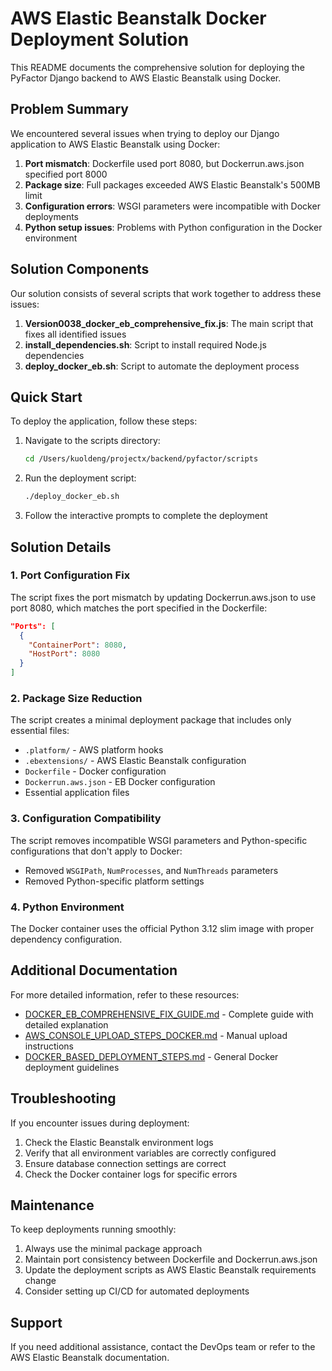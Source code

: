 # AWS Elastic Beanstalk Docker Deployment Solution

This README documents the comprehensive solution for deploying the PyFactor Django backend to AWS Elastic Beanstalk using Docker.

## Problem Summary

We encountered several issues when trying to deploy our Django application to AWS Elastic Beanstalk using Docker:

1. **Port mismatch**: Dockerfile used port 8080, but Dockerrun.aws.json specified port 8000
2. **Package size**: Full packages exceeded AWS Elastic Beanstalk's 500MB limit
3. **Configuration errors**: WSGI parameters were incompatible with Docker deployments
4. **Python setup issues**: Problems with Python configuration in the Docker environment

## Solution Components

Our solution consists of several scripts that work together to address these issues:

1. **Version0038_docker_eb_comprehensive_fix.js**: The main script that fixes all identified issues
2. **install_dependencies.sh**: Script to install required Node.js dependencies
3. **deploy_docker_eb.sh**: Script to automate the deployment process

## Quick Start

To deploy the application, follow these steps:

1. Navigate to the scripts directory:
   ```bash
   cd /Users/kuoldeng/projectx/backend/pyfactor/scripts
   ```

2. Run the deployment script:
   ```bash
   ./deploy_docker_eb.sh
   ```

3. Follow the interactive prompts to complete the deployment

## Solution Details

### 1. Port Configuration Fix

The script fixes the port mismatch by updating Dockerrun.aws.json to use port 8080, which matches the port specified in the Dockerfile:

```json
"Ports": [
  {
    "ContainerPort": 8080,
    "HostPort": 8080
  }
]
```

### 2. Package Size Reduction

The script creates a minimal deployment package that includes only essential files:
- `.platform/` - AWS platform hooks
- `.ebextensions/` - AWS Elastic Beanstalk configuration
- `Dockerfile` - Docker configuration
- `Dockerrun.aws.json` - EB Docker configuration
- Essential application files

### 3. Configuration Compatibility

The script removes incompatible WSGI parameters and Python-specific configurations that don't apply to Docker:
- Removed `WSGIPath`, `NumProcesses`, and `NumThreads` parameters
- Removed Python-specific platform settings

### 4. Python Environment

The Docker container uses the official Python 3.12 slim image with proper dependency configuration.

## Additional Documentation

For more detailed information, refer to these resources:

- [DOCKER_EB_COMPREHENSIVE_FIX_GUIDE.md](DOCKER_EB_COMPREHENSIVE_FIX_GUIDE.md) - Complete guide with detailed explanation
- [AWS_CONSOLE_UPLOAD_STEPS_DOCKER.md](AWS_CONSOLE_UPLOAD_STEPS_DOCKER.md) - Manual upload instructions
- [DOCKER_BASED_DEPLOYMENT_STEPS.md](DOCKER_BASED_DEPLOYMENT_STEPS.md) - General Docker deployment guidelines

## Troubleshooting

If you encounter issues during deployment:

1. Check the Elastic Beanstalk environment logs
2. Verify that all environment variables are correctly configured
3. Ensure database connection settings are correct
4. Check the Docker container logs for specific errors

## Maintenance

To keep deployments running smoothly:

1. Always use the minimal package approach
2. Maintain port consistency between Dockerfile and Dockerrun.aws.json
3. Update the deployment scripts as AWS Elastic Beanstalk requirements change
4. Consider setting up CI/CD for automated deployments

## Support

If you need additional assistance, contact the DevOps team or refer to the AWS Elastic Beanstalk documentation. 